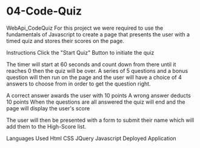 # 04-Code-Quiz
WebApi_CodeQuiz
For this project we were required to use the fundamentals of Javascript to create a page that presents the user with a timed quiz and stores their scores on the page.

Instructions
Click the "Start Quiz" Button to initiate the quiz

The timer will start at 60 seconds and count down from there until it reaches 0 then the quiz will be over.
A series of 5 questions and a bonus question will then run on the page and the user will have a choice of 4 answers to choose from in order to get the question right.

A correct answer awards the user with 10 points
A wrong answer deducts 10 points
When the questions are all answered the quiz will end and the page will display the user's score

The user will then be presented with a form to submit their name which will add them to the High-Score list.

Languages Used
Html
CSS
JQuery
Javascript
Deployed Application

